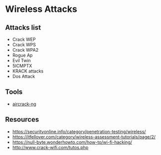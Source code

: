 
# Wireless Attacks

## Attacks list
   * Crack WEP
   * Crack WPS
   * Crack WPA2
   * Rogue Ap
   * Evil Twin
   * 5ICMPTX
   * KRACK attacks
   * Dos Attack
   
## Tools
   * [aircrack-ng](https://www.aircrack-ng.org)
   
## Resources
   * https://securityonline.info/category/penetration-testing/wireless/
   * https://itfellover.com/category/wireless-assessment-tutorials/page/2/
   * https://null-byte.wonderhowto.com/how-to/wi-fi-hacking/
   * http://www.crack-wifi.com/tutos.php
